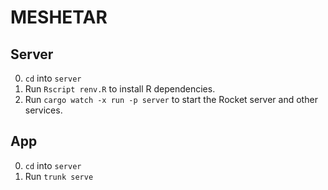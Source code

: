 # MESHETAR

## Server

0. `cd` into `server`
1. Run `Rscript renv.R` to install R dependencies.
2. Run  `cargo watch -x run -p server` to start the Rocket server and other services. 

## App

0. `cd` into `server`
1. Run `trunk serve`
